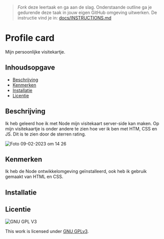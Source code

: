 > _Fork_ deze leertaak en ga aan de slag. Onderstaande outline ga je gedurende deze taak in jouw eigen GitHub omgeving uitwerken. De instructie vind je in: [docs/INSTRUCTIONS.md](docs/INSTRUCTIONS.md)

# Profile card 
Mijn persoonlijke visitekartje.

## Inhoudsopgave

  * [Beschrijving](#beschrijving)
  * [Kenmerken](#kenmerken)
  * [Installatie](#installatie)
  * [Licentie](#licentie)

## Beschrijving

Ik heb geleerd hoe ik met Node mijn visitekaart server-side kan maken. Op mijn visitekaartje is onder andere te zien hoe ver ik ben met HTM, CSS en JS. Dit is te zien door de sterren rating. 

![Foto 09-02-2023 om 14 26](https://user-images.githubusercontent.com/112861488/217826959-864e088f-a034-4792-9468-33d56a3170db.jpg)

## Kenmerken

Ik heb de Node ontwikkelomgeving geïnstalleerd, ook heb ik gebruik gemaakt van HTML en CSS.

## Installatie


## Licentie

![GNU GPL V3](https://www.gnu.org/graphics/gplv3-127x51.png)

This work is licensed under [GNU GPLv3](./LICENSE).

